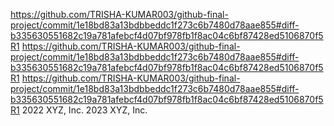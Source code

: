 https://github.com/TRISHA-KUMAR003/github-final-project/commit/1e18bd83a13bdbbeddc1f273c6b7480d78aae855#diff-b335630551682c19a781afebcf4d07bf978fb1f8ac04c6bf87428ed5106870f5R1
https://github.com/TRISHA-KUMAR003/github-final-project/commit/1e18bd83a13bdbbeddc1f273c6b7480d78aae855#diff-b335630551682c19a781afebcf4d07bf978fb1f8ac04c6bf87428ed5106870f5R1
https://github.com/TRISHA-KUMAR003/github-final-project/commit/1e18bd83a13bdbbeddc1f273c6b7480d78aae855#diff-b335630551682c19a781afebcf4d07bf978fb1f8ac04c6bf87428ed5106870f5R1
2022 XYZ, Inc. 2023 XYZ, Inc.


